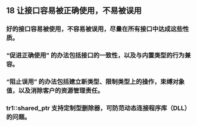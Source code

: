 ## 18 让接口容易被正确使用，不易被误用
### 好的接口容易被使用，不容易被误用，尽量在所有接口中达成这些性质。

### “促进正确使用” 的办法包括接口的一致性，以及与内置类型的行为兼容。

### “阻止误用” 的办法包括建立新类型、限制类型上的操作，束缚对象值，以及消除客户的资源管理责任。

### tr1::shared_ptr 支持定制型删除器，可防范动态连接程序库（DLL）的问题。

